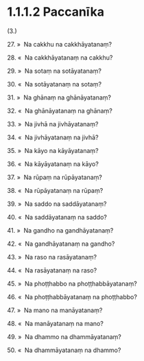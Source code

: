 # 1.1.1.2 Paccanīka

(3.)

27\. »  Na cakkhu na cakkhāyatanaṃ?

28\. «  Na cakkhāyatanaṃ na cakkhu?

29\. »  Na sotaṃ na sotāyatanaṃ?

30\. «  Na sotāyatanaṃ na sotaṃ?

31\. »  Na ghānaṃ na ghānāyatanaṃ?

32\. «  Na ghānāyatanaṃ na ghānaṃ?

33\. »  Na jivhā na jivhāyatanaṃ?

34\. «  Na jivhāyatanaṃ na jivhā?

35\. »  Na kāyo na kāyāyatanaṃ?

36\. «  Na kāyāyatanaṃ na kāyo?

37\. »  Na rūpaṃ na rūpāyatanaṃ?

38\. «  Na rūpāyatanaṃ na rūpaṃ?

39\. »  Na saddo na saddāyatanaṃ?

40\. «  Na saddāyatanaṃ na saddo?

41\. »  Na gandho na gandhāyatanaṃ?

42\. «  Na gandhāyatanaṃ na gandho?

43\. »  Na raso na rasāyatanaṃ?

44\. «  Na rasāyatanaṃ na raso?

45\. »  Na phoṭṭhabbo na phoṭṭhabbāyatanaṃ?

46\. «  Na phoṭṭhabbāyatanaṃ na phoṭṭhabbo?

47\. »  Na mano na manāyatanaṃ?

48\. «  Na manāyatanaṃ na mano?

49\. »  Na dhammo na dhammāyatanaṃ?

50\. «  Na dhammāyatanaṃ na dhammo?
